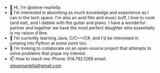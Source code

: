 - 👋 Hi, I’m @steve-martella
- 👀 I’m interested in absorbing as much knowledge and experience as I can in the tech space. I'm also an avid film and music buff, I love to cook (and eat), and I dabble with the guitar and piano. I have a wonderful partner and together we have the most perfect daughter who essentially is my raison d'être. 
- 🌱 I’m currently learning Java, C/C++/C#, and I'd be interested in jumping into Python at some point too.
- 💞️ I’m looking to collaborate on an open-source project that attempts to solve problems that pique my interest.
- 📫 How to reach me:
    Phone: 514.792.1269
    email: stevemartella@gmail.com

<!---
steve-martella/steve-martella is a ✨ special ✨ repository because its `README.md` (this file) appears on your GitHub profile.
You can click the Preview link to take a look at your changes.
--->

